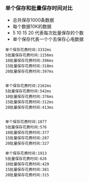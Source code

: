### 单个保存和批量保存时间对比

- 总共保存1000条数据
- 每个数据10K的数据
- 5 10 15 20 代表每次批量保存的个数
- 单个保存代表一个个去保存心电数据

```
单个保存花费时间:3332ms
5批量保存花费时间:1156ms
10批量保存花费时间:396ms
15批量保存花费时间:318ms
20批量保存花费时间:397ms


单个保存花费时间:2162ms
5批量保存花费时间:542ms
10批量保存花费时间:376ms
15批量保存花费时间:312ms
20批量保存花费时间:413ms


单个保存花费时间:1877
5批量保存花费时间:576
10批量保存花费时间:377
15批量保存花费时间:287
20批量保存花费时间:327

单个保存花费时间:1913
5批量保存花费时间:626
10批量保存花费时间:429
15批量保存花费时间:381
20批量保存花费时间:315
```




